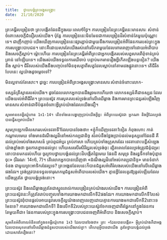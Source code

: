 ```yaml
---
title:  ថ្វាយបង្គំព្រះអង្គសង្គ្រោះ
date:  21/10/2020
---
```


ព្រះគម្ពីរបង្រៀនថា ព្រះបង្កើតផែនដីក្នុងរយៈពេល6ថ្ងៃ។ ការបង្រៀននៃព្រះគម្ពីរនេះមានសារៈ សំខាន់ចំពោះសេចក្តីជំនឿរបស់យើង។ ប៉ុន្តែ ការបង្រៀននេះមិនមែនជាការបង្រៀនដ៏សំខាន់តែមួយប៉ុណ្ណោះ ទេ។ ជាញឹកញាប់ យើងឃើញការបង្រៀននេះផ្សារភ្ជាប់ជាមួយនឹងការបង្រៀនអំពីផែនការរបស់ព្រះក្នុង ការសង្គ្រោះបាបជន។ នោះគឺដោយសារតែយើងរស់នៅលើភពមួយដែលពោរពេញទៅដោយអំពើបាប និងសេចក្តីស្លាប់។ ម្ល៉ោះហើយ ការបង្រៀននៃព្រះគម្ពីរអំពីព្រះជាអ្នកបង្កើតរបស់សព្វសារពើពុំទាន់គ្រប់គ្រាន់ នៅឡើយទេ។ យើងរស់យើងទទួលការឈឺចាប់ បន្ទាប់មកមានរឿងអ្វីកើតឡើងបន្តទៀត? យើងនឹង ស្លាប់។ ជីវិតរបស់យើងនឹងបញ្ចប់ទៅមិនខុសគ្នាពីសត្វដែលស្លាប់នៅតាមដងផ្លូវនោះទេ។ តើជីវិតបែបនេះ ល្អយ៉ាងដូចម្តេចទៅ?

មិនល្អទាល់តែសោះ។ ដូច្នេះ ការបង្រៀនអំពីព្រះអង្គសង្គ្រោះមានសារៈសំខាន់ចំពោះលោក-

ទស្សន៍គ្រីស្ទានរបស់យើង។ ដូចដែលលោកអ្នកបានដឹងរួចមកហើយថា លោកទស្សន៍គឺជាទស្សនៈដែល យើងយល់អំពីជីវិត។ ព្រះយេស៊ូវ ការសុគតរបស់ទ្រង់នៅលើឈើឆ្កាង និងការមានព្រះជន្មរស់ឡើងវិញមានសារៈសំខាន់ជាទីបំផុតចំពោះអ្វីគ្រប់យ៉ាងដែលយើងជឿ។

`សូមអានខគម្ពីរយ៉ូហាន 1៖1-14។ តើខទាំងនេះបង្ហាញប្រាប់យើងអ្វីខ្លះ អំពីព្រះយេស៊ូវជា អ្នកណា និងអ្វីដែលទ្រង់បានធ្វើសម្រាប់យើង?`

សូមក្រឡេកមើលសាររបស់ទេវតាទី1ដែលបានចែងថា៖ «ខ្ញុំក៏ឃើញទេវតា1ទៀត កំពុងហោះ កាត់កណ្តាលមេឃ ទាំងមានដំណឹងល្អដ៏នៅអស់កល្បជានិច្ច សំរាប់នឹងថ្លែងប្រាប់ដល់មនុស្សនៅផែនដី គឺដល់គ្រប់អស់ទាំងសាសន៍ គ្រប់ពូជអំបូរ គ្រប់ភាសា ហើយគ្រប់ទាំងគ្រួសារដែរ ទេវតានោះបន្លឺសំឡេង យ៉ាងខ្លាំងថា ចូរកោតខ្លាចដល់ព្រះ ហើយសរសើរសិរីល្អរបស់ទ្រង់ចុះ ដ្បិតពេលដែលទ្រង់ត្រូវជំនុំជម្រះ នោះបានមកដល់ហើយ ចូរក្រាបថ្វាយបង្គំដល់ព្រះដ៏បង្កើតផ្ទៃមេឃ ផែនដី សមុទ្រ និងរន្ធទឹកទាំងប៉ុន្មាន ចុះ» (វិវរណៈ 14៖6, 7)។ តើលោកអ្នកបានឃើញថា «ដំណឹងល្អដ៏នៅអស់កល្បជានិច្ច» មានទំនាក់ទំនង ជាមួយព្រះអាទិករដែរឬទេ? ព្រះអង្គដដែលនេះក៏បានជំនួសអំពើរំលងរបស់យើងនៅលើឈើឆ្កាងផងដែរ។ ទ្រង់ត្រូវបានទទួលទារុណកម្មជំនួសអំពើបាបរបស់យើង។ គ្មានអ្វីដែលគួរឱ្យឆ្ងល់ឡើយដែលយើងត្រូវតែ ថ្វាយបង្គំទ្រង់នោះ។

ព្រះយេស៊ូវ និងឈើឆ្កាងត្រូវតែជាស្នូលរាល់ការបង្រៀនគ្រប់យ៉ាងរបស់យើង។ ការបង្រៀនអំពី ព្រះយេស៊ូវនេះក៏ត្រូវតែរាប់បញ្ចូលទាំងការយាងមកជាលើកទី2ផងដែរ។ ការយាងមកជាលើកទី1របស់ ព្រះយេស៊ូវពុំបានផ្តល់អោយនូវសេចក្តីល្អយ៉ាងពេញលេញដោយគ្មានការយាងមកជាលើកទី2នោះទេ មែនទេ? ការយាងមកជាលើកទី1 និងលើកទី2របស់ព្រះយេស៊ូវចែកចេញជាពីរផ្នែកនៅក្នុងផែនការតែមួយគឺជា៖ ផែនការរបស់ព្រះក្នុងការសង្គ្រោះបាបជនចេញពីអំពើបាប និងសេចក្តីស្លាប់។

`សូមគិតអំពីគោលគំនិតនៅក្នុងខគម្ពីរយ៉ូហាន 1៖3 ដែលបានចែងថា៖ ព្រះ «ដែលបានបង្កើត» អ្វីគ្រប់យ៉ាងគឺជាអង្គដែលបានសុគតនៅលើឈើឆ្កាងជំនួសបាបរបស់យើងរាល់គ្នា។ តើហេតុអ្វីបានជាយើង គួរតែថ្វាយបង្គំដល់ទ្រង់ដោយសារតែរឿងនេះ?`